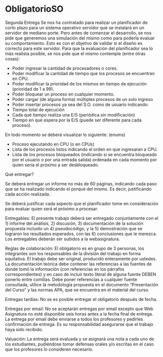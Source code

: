 # ObligatorioSO
Segunda Entrega
Se nos ha contratado para realizar un planificador de corto plazo para un sistema operativo servidor que se instalará en un servidor de mediano porte. 
Pero antes de comenzar el desarrollo, se nos pide que generemos una simulación del mismo como para poderla evaluar su comportamiento. Esto es con el objetivo de validar si el diseño es correcto para este servidor. 
Para que la evaluación del planificador sea lo más realista posible, se nos pide que el mismo contemple (entre otras cosas): 

* Poder ingresar la cantidad de procesadores o cores.
* Poder modificar la cantidad de tiempo que los procesos se encuentran en CPU.
* Poder modificar la prioridad de los mismos en tiempo de ejecución (prioridad de 1 a 99).
* Poder bloquear un proceso en cualquier momento.
* Poder cargar (de alguna forma) múltiples procesos de un solo ingreso
* Poder insertar procesos ya sea del S.O. como de usuario indicando:
* Tiempo total de ejecución
* Cada qué tiempo realiza una E/S (periódica sin modificación)
* Tiempo en que espera por la E/S (puede ser diferente para cada proceso).


En todo momento se deberá visualizar lo siguiente: (enums)
*	Proceso ejecutando en CPU (o en CPUs)
*	Lista de los procesos listos indicando el orden en que ingresaran a CPU.
*	Lista de los procesos bloqueados (indicando si se encuentra bloqueado por el usuario o por una entrada salida) ordenada en cada momento por quien sería el próximo a ser desbloqueado.


Qué entregar?

Se deberá entregar un informe no más de 60 páginas, indicando cada paso que se ha realizado indicando el porqué del mismo. Es decir, justificando cada acción realizada.

Se deberá justificar cada aspecto que el planificador tome en consideración para evaluar quien será el próximo a procesar. 

Entregables: El presente trabajo deberá ser entregado conjuntamente con el 1) informe del análisis, 2) discusión, 3) documentación de la solución propuesta incluido un 4) pseudocódigo, y la 5) demostración que se lograron los resultados esperados, con las 6) conclusiones que le merezca. Los entregables deberán ser subidos a la webasignatura. 

Reglas de colaboración: El obligatorio es en grupo de 3 personas, los integrantes son los responsables de la división del trabajo en forma equitativa. El trabajo debe ser original, producido enteramente por ustedes. La documentación teórica debe contener las referencias a las fuentes de donde tomó la información (con referencias en los párrafos correspondientes) y en caso de incluir texto literal de alguna fuente DEBEN ponerlo entre comillas. Debe poner referencias a cualquier fuente consultada, utilice la metodología propuesta en el documento “Presentación del Curso” y las normas APA, que se encuentra en el material del curso. 

Entregas tardías: No se es posible entregar el obligatorio después de fecha. 

Entregas por email: No se aceptarán entregas por email excepto que Web Asignatura no esté disponible seis horas antes a la fecha final de entrega. La entrega por email debe enviarse a todos los profesores y pedirles confirmación de entrega. Es su responsabilidad asegurarse que el trabajo haya sido recibido. 

Valuación: La entrega será evaluada y se asignará una nota a cada uno de los estudiantes, pudiéndose tomar defensas orales y/o escritas en el caso que los profesores lo consideren necesario. 
